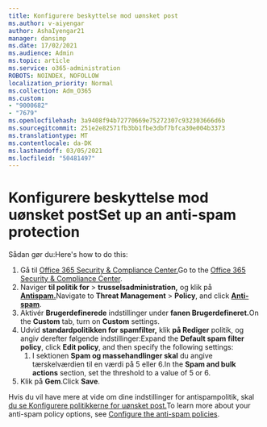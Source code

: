 ```yaml
---
title: Konfigurere beskyttelse mod uønsket post
ms.author: v-aiyengar
author: AshaIyengar21
manager: dansimp
ms.date: 17/02/2021
ms.audience: Admin
ms.topic: article
ms.service: o365-administration
ROBOTS: NOINDEX, NOFOLLOW
localization_priority: Normal
ms.collection: Adm_O365
ms.custom:
- "9000682"
- "7679"
ms.openlocfilehash: 3a9408f94b72770669e75272307c932303666d6b
ms.sourcegitcommit: 251e2e82571fb3bb1fbe3dbf7bfca30e004b3373
ms.translationtype: MT
ms.contentlocale: da-DK
ms.lasthandoff: 03/05/2021
ms.locfileid: "50481497"
---
```

# <a name="set-up-an-anti-spam-protection"></a><span data-ttu-id="0bcec-102">Konfigurere beskyttelse mod uønsket post</span><span class="sxs-lookup"><span data-stu-id="0bcec-102">Set up an anti-spam protection</span></span>

<span data-ttu-id="0bcec-103">Sådan gør du:</span><span class="sxs-lookup"><span data-stu-id="0bcec-103">Here's how to do this:</span></span>

1. <span data-ttu-id="0bcec-104">Gå til [Office 365 Security & Compliance Center.](https://go.microsoft.com/fwlink/p/?linkid=2077143)</span><span class="sxs-lookup"><span data-stu-id="0bcec-104">Go to the [Office 365 Security & Compliance Center](https://go.microsoft.com/fwlink/p/?linkid=2077143).</span></span>
1. <span data-ttu-id="0bcec-105">Naviger **til politik for**  >  **trusselsadministration,** og klik på **[Antispam.](https://go.microsoft.com/fwlink/p/?linkid=2077143)**</span><span class="sxs-lookup"><span data-stu-id="0bcec-105">Navigate to **Threat Management** > **Policy**, and click **[Anti-spam](https://go.microsoft.com/fwlink/p/?linkid=2077143)**.</span></span>
1. <span data-ttu-id="0bcec-106">Aktivér **Brugerdefinerede** indstillinger under **fanen Brugerdefineret.**</span><span class="sxs-lookup"><span data-stu-id="0bcec-106">On the **Custom** tab, turn on **Custom** settings.</span></span>
1. <span data-ttu-id="0bcec-107">Udvid **standardpolitikken for spamfilter,** klik **på Rediger** politik, og angiv derefter følgende indstillinger:</span><span class="sxs-lookup"><span data-stu-id="0bcec-107">Expand the **Default spam filter policy**,  click **Edit policy**, and then specify the following settings:</span></span>
    1. <span data-ttu-id="0bcec-108">I sektionen **Spam og massehandlinger skal** du angive tærskelværdien til en værdi på 5 eller 6.</span><span class="sxs-lookup"><span data-stu-id="0bcec-108">In the **Spam and bulk actions** section, set the threshold to a value of 5 or 6.</span></span>
1. <span data-ttu-id="0bcec-109">Klik på **Gem**.</span><span class="sxs-lookup"><span data-stu-id="0bcec-109">Click **Save**.</span></span>

<span data-ttu-id="0bcec-110">Hvis du vil have mere at vide om dine indstillinger for antispampolitik, skal [du se Konfigurere politikkerne for uønsket post.](https://go.microsoft.com/fwlink/?linkid=2092051)</span><span class="sxs-lookup"><span data-stu-id="0bcec-110">To learn more about your anti-spam policy options, see [Configure the anti-spam policies](https://go.microsoft.com/fwlink/?linkid=2092051).</span></span>
